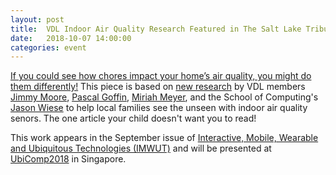 ```yaml
---
layout: post
title:  VDL Indoor Air Quality Research Featured in The Salt Lake Tribune
date:   2018-10-07 14:00:00
categories: event
---
```


[If you could see how chores impact your home’s air quality, you might do them differently!](https://www.sltrib.com/news/2018/10/06/if-you-could-see-how/) This piece is based on [new research](http://vdl.sci.utah.edu/publications/2018_imwut_maav/)  by VDL members [Jimmy Moore](http://vdl.sci.utah.edu/team/moore/), [Pascal Goffin](http://vdl.sci.utah.edu/persons/pgoffin/), [Miriah Meyer](http://www.cs.utah.edu/~miriah/), and the School of Computing's [Jason Wiese](https://www.cs.utah.edu/~wiese/) to help local families see the unseen with indoor air quality senors.  The one article your child doesn't want you to read!

This work appears in the September issue of [Interactive, Mobile, Wearable and Ubiquitous Technologies (IMWUT)](https://dl.acm.org/citation.cfm?id=3264938) and will be presented at [UbiComp2018](http://ubicomp.org/ubicomp2018/index.html) in Singapore.  



